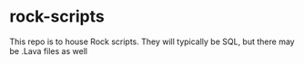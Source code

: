 # rock-scripts
This repo is to house Rock scripts. They will typically be SQL, but there may be .Lava files as well
